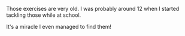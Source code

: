 Those exercises are very old. I was probably around 12 when I started 
tackling those while at school.

It's a miracle I even managed to find them!
